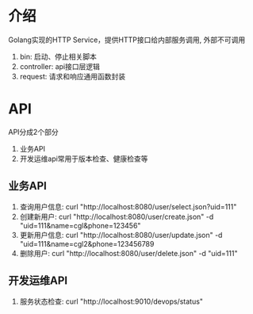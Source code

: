 # 介绍
Golang实现的HTTP Service，提供HTTP接口给内部服务调用, 外部不可调用

1. bin: 启动、停止相关脚本
2. controller: api接口层逻辑
3. request: 请求和响应通用函数封装

# API
API分成2个部分
1. 业务API
2. 开发运维api常用于版本检查、健康检查等

## 业务API
1. 查询用户信息: curl "http://localhost:8080/user/select.json?uid=111"
2. 创建新用户: curl "http://localhost:8080/user/create.json" -d "uid=111&name=cgl&phone=123456"
3. 更新用户信息: curl "http://localhost:8080/user/update.json" -d "uid=111&name=cgl2&phone=123456789
4. 删除用户: curl "http://localhost:8080/user/delete.json" -d "uid=111"

## 开发运维API
1. 服务状态检查: curl "http://localhost:9010/devops/status"
